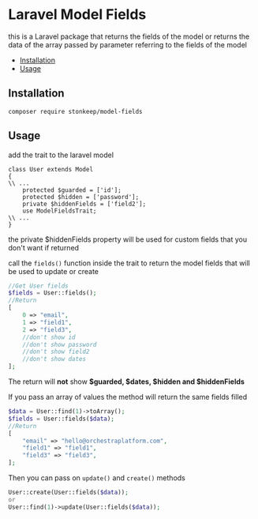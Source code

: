 # Laravel Model Fields
this is a Laravel package that returns the fields of the model or returns the data of the array passed by parameter referring to the fields of the model 

- [Installation](#installation)
- [Usage](#usage)

## Installation
`composer require stonkeep/model-fields`
## Usage
add the trait to the laravel model

    class User extends Model
    {
    \\ ...
        protected $guarded = ['id'];
        protected $hidden = ['password'];
        private $hiddenFields = ['field2'];
        use ModelFieldsTrait;
    \\ ...
    }
the private $hiddenFields property will be used for custom fields that you don't want if returned

call the `fields()` function inside the trait to return the model fields that will be used to update or create
```php
//Get User fields
$fields = User::fields();
//Return 
[
    0 => "email",
    1 => "field1",
    2 => "field3",
    //don't show id
    //don't show password
    //don't show field2
    //don't show dates
];
```
The return will **not** show **$guarded, $dates, $hidden and $hiddenFields**

If you pass an array of values the method will return the same fields filled
```php
$data = User::find(1)->toArray();
$fields = User::fields($data);
//Return 
[
    "email" => "hello@orchestraplatform.com",
    "field1" => "field1",
    "field3" => "field3",
];
```
Then you can pass on `update()` and `create()` methods

```php
User::create(User::fields($data));
or
User::find(1)->update(User::fields($data));
```
